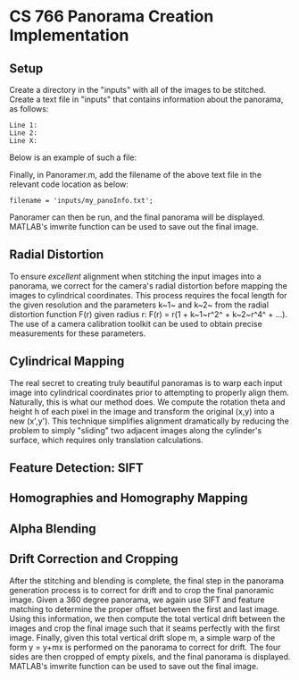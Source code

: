 # CS 766 Panorama Creation Implementation

## Setup
Create a directory in the "inputs" with all of the images to be stitched.
Create a text file in "inputs" that contains information about the panorama, as follows:

    Line 1: 
    Line 2: 
    Line X: 
  
Below is an example of such a file:



Finally, in Panoramer.m, add the filename of the above text file in the relevant code location as below:

    filename = 'inputs/my_panoInfo.txt';

Panoramer can then be run, and the final panorama will be displayed. MATLAB's imwrite function can be used to save out the final image.

## Radial Distortion
To ensure _excellent_ alignment when stitching the input images into a panorama, we correct for the camera's radial distortion before mapping the images to cylindrical coordinates. This process requires the focal length for the given resolution and the parameters k~1~ and k~2~ from the radial distortion function F(r) given radius r: F(r) = r(1 + k~1~r^2^ + k~2~r^4^ + ...). The use of a camera calibration toolkit can be used to obtain precise measurements for these parameters.

## Cylindrical Mapping
The real secret to creating truly beautiful panoramas is to warp each input image into cylindrical coordinates prior to attempting to properly align them. Naturally, this is what our method does. We compute the rotation theta and height h of each pixel in the image and transform the original (x,y) into a new (x',y'). This technique simplifies alignment dramatically by reducing the problem to simply "sliding" two adjacent images along the cylinder's surface, which requires only translation calculations.

## Feature Detection: SIFT


## Homographies and Homography Mapping


## Alpha Blending

## Drift Correction and Cropping
After the stitching and blending is complete, the final step in the panorama generation process is to correct for drift and to crop the final panoramic image. Given a 360 degree panorama, we again use SIFT and feature matching to determine the proper offset between the first and last image. Using this information, we then compute the total vertical drift between the images and crop the final image such that it seams perfectly with the first image. Finally, given this total vertical drift slope m, a simple warp of the form y = y+mx is performed on the panorama to correct for drift. The four sides are then cropped of empty pixels, and the final panorama is displayed. MATLAB's imwrite function can be used to save out the final image.